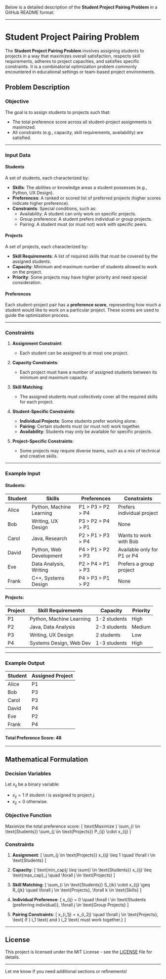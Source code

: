 Below is a detailed description of the **Student Project Pairing Problem** in a GitHub README format:

---

# Student Project Pairing Problem

The **Student Project Pairing Problem** involves assigning students to projects in a way that maximizes overall satisfaction, respects skill requirements, adheres to project capacities, and satisfies specific constraints. It is a combinatorial optimization problem commonly encountered in educational settings or team-based project environments.

## Problem Description

### Objective
The goal is to assign students to projects such that:
- The total preference score across all student-project assignments is maximized.
- All constraints (e.g., capacity, skill requirements, availability) are satisfied.

---

### Input Data

#### **Students**
A set of students, each characterized by:
- **Skills**: The abilities or knowledge areas a student possesses (e.g., Python, UX Design).
- **Preferences**: A ranked or scored list of preferred projects (higher scores indicate higher preference).
- **Constraints**: Special conditions, such as:
  - Availability: A student can only work on specific projects.
  - Group preference: A student prefers individual or group projects.
  - Pairing: A student must (or must not) work with specific peers.

#### **Projects**
A set of projects, each characterized by:
- **Skill Requirements**: A list of required skills that must be covered by the assigned students.
- **Capacity**: Minimum and maximum number of students allowed to work on the project.
- **Priority**: Some projects may have higher priority and need special consideration.

#### **Preferences**
Each student-project pair has a **preference score**, representing how much a student would like to work on a particular project. These scores are used to guide the optimization process.

---

### Constraints

1. **Assignment Constraint**:
   - Each student can be assigned to at most one project.

2. **Capacity Constraints**:
   - Each project must have a number of assigned students between its minimum and maximum capacity.

3. **Skill Matching**:
   - The assigned students must collectively cover all the required skills for each project.

4. **Student-Specific Constraints**:
   - **Individual Projects**: Some students prefer working alone.
   - **Pairing**: Certain students must (or must not) work together.
   - **Availability**: Students may only be available for specific projects.

5. **Project-Specific Constraints**:
   - Some projects may require diverse teams, such as a mix of technical and creative skills.

---

### Example Input

#### **Students**:
| **Student** | **Skills**              | **Preferences**          | **Constraints**                   |
|-------------|-------------------------|--------------------------|------------------------------------|
| Alice       | Python, Machine Learning| P1 > P3 > P2 > P4        | Prefers individual project         |
| Bob         | Writing, UX Design      | P3 > P2 > P4 > P1        | None                               |
| Carol       | Java, Research          | P2 > P1 > P3 > P4        | Wants to work with Bob             |
| David       | Python, Web Development | P4 > P1 > P2 > P3        | Available only for P1 or P4        |
| Eve         | Data Analysis, Writing  | P2 > P4 > P1 > P3        | Prefers a group project            |
| Frank       | C++, Systems Design     | P4 > P3 > P1 > P2        | None                               |

#### **Projects**:
| **Project** | **Skill Requirements**      | **Capacity** | **Priority** |
|-------------|-----------------------------|--------------|--------------|
| P1          | Python, Machine Learning    | 1-2 students | High         |
| P2          | Java, Data Analysis         | 2-3 students | Medium       |
| P3          | Writing, UX Design          | 2 students   | Low          |
| P4          | Systems Design, Web Dev     | 1-3 students | High         |

---

### Example Output

| **Student** | **Assigned Project** |
|-------------|----------------------|
| Alice       | P1                   |
| Bob         | P3                   |
| Carol       | P3                   |
| David       | P4                   |
| Eve         | P2                   |
| Frank       | P4                   |

#### **Total Preference Score**: 48

---

## Mathematical Formulation

### Decision Variables
Let $x_{ij}$ be a binary variable:
- $x_{ij} = 1$ if student $i$ is assigned to project $j$.
- $x_{ij} = 0$ otherwise.

### Objective Function
Maximize the total preference score:
\[
\text{Maximize } \sum_{i \in \text{Students}} \sum_{j \in \text{Projects}} P_{ij} \cdot x_{ij}
\]

### Constraints
1. **Assignment**:
\[
\sum_{j \in \text{Projects}} x_{ij} \leq 1 \quad \forall i \in \text{Students}
\]

2. **Capacity**:
\[
\text{min\_cap}_j \leq \sum_{i \in \text{Students}} x_{ij} \leq \text{max\_cap}_j \quad \forall j \in \text{Projects}
\]

3. **Skill Matching**:
\[
\sum_{i \in \text{Students}} S_{ik} \cdot x_{ij} \geq R_{jk} \quad \forall j \in \text{Projects}, \forall k \in \text{Skills}
\]

4. **Individual Preference**:
\[
x_{ij} = 0 \quad \forall i \in \text{Students (preferring individual)}, \forall j \in \text{Group Projects}
\]

5. **Pairing Constraints**:
\[
x_{i_1j} = x_{i_2j} \quad \forall j \in \text{Projects}, \text{ if } i_1 \text{ and } i_2 \text{ must work together.}
\]


---

## License

This project is licensed under the MIT License - see the [LICENSE](LICENSE) file for details.

---

Let me know if you need additional sections or refinements!
